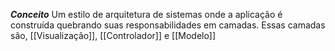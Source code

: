 ***Conceito***
	Um estilo de arquitetura de sistemas onde a aplicação é construída quebrando suas responsabilidades em camadas.
	Essas camadas são, [[Visualização]], [[Controlador]] e [[Modelo]]